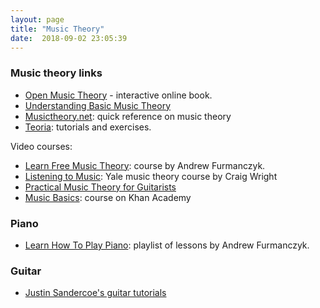 ```yaml
---
layout: page
title: "Music Theory"
date:  2018-09-02 23:05:39
---
```


### Music theory links

- [Open Music Theory](http://openmusictheory.com/) -
  interactive online book.
- [Understanding Basic Music Theory](https://www.earmaster.com/music-theory-online/course-introduction.html)
- [Musictheory.net](https://www.musictheory.net/lessons):
  quick reference on music theory
- [Teoria](http://teoria.com/en/tutorials/reading/):
  tutorials and exercises.

Video courses:

- [Learn Free Music Theory](https://www.youtube.com/playlist?list=PLB585CE43B02669C3):
  course by Andrew Furmanczyk.
- [Listening to Music](https://www.youtube.com/playlist?list=PLh9mgdi4rNezhx8YiGIV8I22ICSuzslja):
  Yale music theory course by Craig Wright
- [Practical Music Theory for Guitarists](https://www.justinguitar.com/categories/practical-music-theory)
- [Music Basics](https://www.khanacademy.org/humanities/music/music-basics2):
  course on Khan Academy

### Piano

- [Learn How To Play Piano](https://www.youtube.com/playlist?list=PL253192EED47525A8):
  playlist of lessons by Andrew Furmanczyk.

### Guitar

- [Justin Sandercoe's guitar tutorials](https://www.justinguitar.com/)
